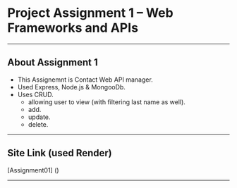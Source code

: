 # Project Assignment 1 – Web Frameworks and APIs
---
## About Assignment 1
- This Assignemnt is Contact Web API manager.
- Used Express, Node.js & MongooDb.
- Uses CRUD. 
    - allowing user to view (with filtering last name as well).
    - add.
    - update.
    - delete.
---
## Site Link (used Render)
[Assignment01] ()

---



